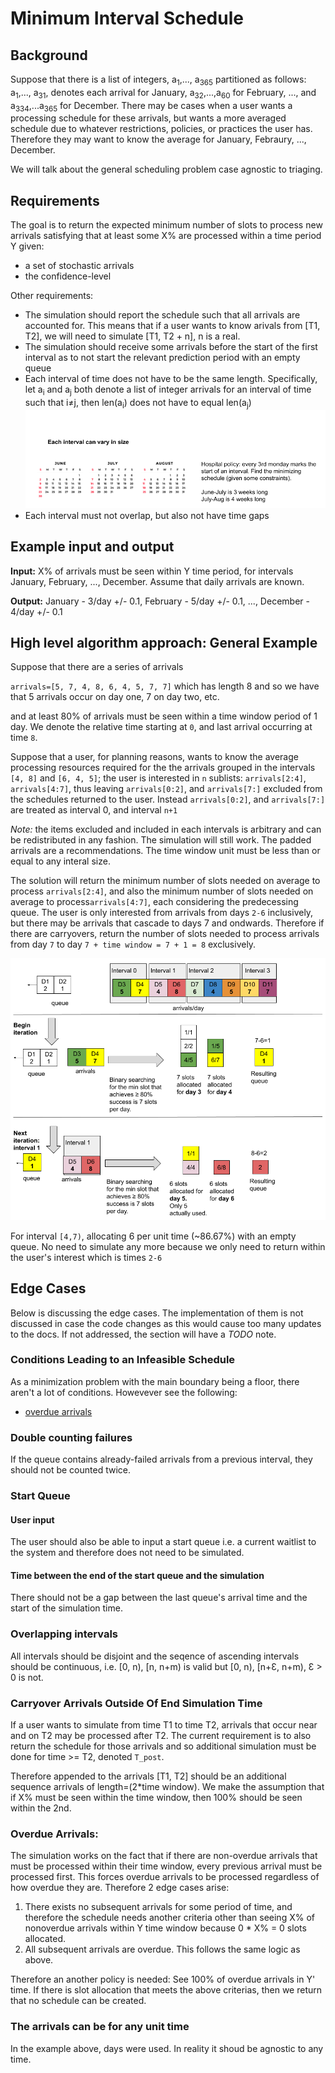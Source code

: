 # Minimum Interval Schedule

## Background

Suppose that there is a list of integers, a<sub>1</sub>,..., a<sub>365</sub> partitioned as follows: a<sub>1</sub>,..., a<sub>31</sub>, denotes each arrival for January, a<sub>32</sub>,...,a<sub>60</sub> for February, ..., and a<sub>334</sub>,...a<sub>365</sub> for December. There may be cases when a user wants a processing schedule for these arrivals, but wants a more averaged schedule due to whatever restrictions, policies, or practices the user has. Therefore they may want to know the average for January, Febraury, ..., December.

We will talk about the general scheduling problem case agnostic to triaging.

## Requirements

The goal is to return the expected minimum number of slots to process new arrivals satisfying that at least some X% are processed within a time period Y given:
- a set of stochastic arrivals
- the confidence-level

Other requirements:
- The simulation should report the schedule such that all arrivals are accounted for. This means that if a user wants to know arivals from [T1, T2], we will need to simulate [T1, T2 + n], n is a real.
- The simulation should receive some arrivals before the start of the first interval as to not start the relevant prediction period with an empty queue
- Each interval of time does not have to be the same length. Specifically, let a<sub>i</sub> and a<sub>j</sub>  both denote a list of integer arrivals for an interval of time such that i≠j, then len(a<sub>i</sub>) does not have to equal len(a<sub>j</sub>) <img src="./interval_sizes_vary.png"
     alt="[0,2) to [2,4) visualization"
     style="background:white"></img>
- Each interval must not overlap, but also not have time gaps

## Example input and output
**Input:** X% of arrivals must be seen within Y time period, for intervals January, February, ..., December.
Assume that daily arrivals are known.

**Output:** January - 3/day +/- 0.1, February - 5/day +/- 0.1, ...,  December - 4/day +/- 0.1

## High level algorithm approach: General Example

Suppose that there are a series of arrivals

`arrivals=[5, 7, 4, 8, 6, 4, 5, 7, 7]` which has length 8 and so we have that 5 arrivals occur on day one, 7 on day two, etc.

and at least 80% of arrivals must be seen within a time window period of 1 day. We denote the relative time starting at `0`, and last arrival occurring at time `8`.

Suppose that a user, for planning reasons, wants to know the average processing resources required for the the arrivals grouped in the intervals `[4, 8]` and `[6, 4, 5]`; the user is interested in `n` sublists: `arrivals[2:4]`,  `arrivals[4:7]`, thus leaving `arrivals[0:2]`, and `arrivals[7:]` excluded from the schedules returned to the user.  Instead `arrivals[0:2]`, and `arrivals[7:]` are treated as interval 0, and interval `n+1`

*Note:* the items excluded and included in each intervals is arbitrary and can be redistributed in any fashion. The simulation will still work. The padded arrivals are a recommendations. The time window unit must be less than or equal to any interal size.

The solution will return the minimum number of slots needed on average to process `arrivals[2:4]`, and also the minimum number of slots needed on average to process`arrivals[4:7]`, each considering the predecessing queue. The user is only interested from arrivals from days `2-6` inclusively, but there may be arrivals that cascade to days 7 and ondwards. Therefore if there are carryovers, return the number of slots needed to process arrivals from day `7` to day `7 + time window = 7 + 1 = 8` exclusively.

<img src="./basic_algorithm_visualization_queue.png"
     alt="algorithm processing visualization"
     style="background:white"></img>
<!---
https://docs.google.com/drawings/d/1t2l3r0vrULan6k_jd48q1SW3hKZIcSlz6K-P68zAp6Y/edit?usp=sharing)
-->

For interval `[4,7)`, allocating 6 per unit time (~86.67%) with an empty queue. No need to simulate any more because we only need to return within the user's interest which is times `2-6`

## Edge Cases
Below is discussing the edge cases. The implementation of them is not discussed in case the code changes as this would cause too many updates to the docs. If not addressed, the section will have a _TODO_ note.

### Conditions Leading to an Infeasible Schedule
As a minimization problem with the main boundary being a floor, there aren't a lot of conditions. Howevever see the following:
- [overdue arrivals](#overdue-arrivals)

### Double counting failures
If the queue contains already-failed arrivals from a previous interval, they should not be counted twice.

### Start Queue
#### User input
The user should also be able to input a start queue i.e. a current waitlist to the system and therefore does not need to be simulated.

#### Time between the end of the start queue and the simulation
There should not be a gap between the last queue's arrival time and the start of the simulation time.

### Overlapping intervals
All intervals should be disjoint and the seqence of ascending intervals should be continuous, i.e. \[0, n), \[n, n+m) is valid but \[0, n), \[n+Ɛ, n+m), Ɛ > 0 is not.

### Carryover Arrivals Outside Of End Simulation Time
If a user wants to simulate from time T1 to time T2, arrivals that occur near and on T2 may be processed after T2. The current requirement is to also return the schedule for those arrivals and so additional simulation must be done for time >= T2, denoted `T_post`.

Therefore appended to the arrivals [T1, T2] should be an additional sequence arrivals of length=(2*time window). We make the assumption that if X% must be seen within the time window, then 100% should be seen within the 2nd.

### Overdue Arrivals:
The simulation works on the fact that if there are non-overdue arrivals that must be processed within their time window, every previous arrival must be processed first. This forces overdue arrivals to be processed regardless of how overdue they are. Therefore 2 edge cases arise:

1. There exists no subsequent arrivals for some period of time, and therefore the schedule needs another criteria other than seeing X% of nonoverdue arrivals within Y time window because 0 * X% = 0 slots allocated.
2. All subsequent arrivals are overdue. This follows the same logic as above.


Therefore an another policy is needed: See 100% of overdue arrivals in Y' time. If there is slot allocation that meets the above criterias, then we return that no schedule can be created.

### The arrivals can be for any unit time
In the example above, days were used. In reality it shoud be agnostic to any time.

